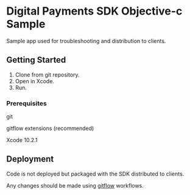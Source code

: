 # Digital Payments SDK Objective-c Sample

Sample app used for troubleshooting and distribution to clients.

## Getting Started

1) Clone from git repository.
2) Open in Xcode.
3) Run.

### Prerequisites

git

gitflow extensions (recommended)

Xcode 10.2.1

## Deployment

Code is not deployed but packaged with the SDK distributed to clients.

Any changes should be made using [gitflow](https://www.atlassian.com/git/tutorials/comparing-workflows/gitflow-workflow) workflows.